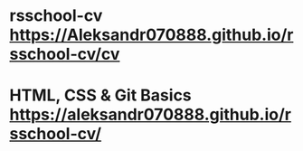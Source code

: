 # rsschool-cv https://Aleksandr070888.github.io/rsschool-cv/cv
# HTML, CSS & Git Basics  https://aleksandr070888.github.io/rsschool-cv/
